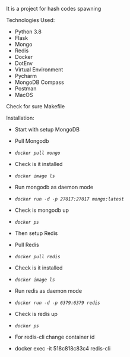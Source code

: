 It is a project for hash codes spawning 

Technologies Used:
- Python 3.8
- Flask
- Mongo
- Redis
- Docker
- DotEnv
- Virtual Environment
- Pycharm
- MongoDB Compass
- Postman
- MacOS


Check for sure Makefile


Installation:
- Start with setup MongoDB
- Pull Mongodb 
- _`docker pull mongo`_
- Check is it installed
- _`docker image ls`_
- Run mongodb as daemon mode
- _`docker run -d -p 27017:27017 mongo:latest`_
- Check is mongodb up
- _`docker ps`_

- Then setup Redis
- Pull Redis 
- _`docker pull redis`_
- Check is it installed
- _`docker image ls`_
- Run redis as daemon mode
- _`docker run -d -p 6379:6379 redis`_
- Check is redis up
- _`docker ps`_
- For redis-cli change container id
- docker exec -it 518c818c83c4 redis-cli